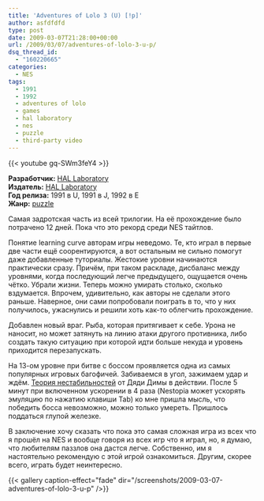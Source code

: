 ```yaml
---
title: 'Adventures of Lolo 3 (U) [!p]'
author: asfdfdfd
type: post
date: 2009-03-07T21:28:00+00:00
url: /2009/03/07/adventures-of-lolo-3-u-p/
dsq_thread_id:
  - "160220665"
categories:
  - NES
tags:
  - 1991
  - 1992
  - adventures of lolo
  - games
  - hal laboratory
  - nes
  - puzzle
  - third-party video
---
```

{{< youtube gq-SWm3feY4 >}}

**Разработчик:** [HAL Laboratory][1]  
**Издатель:** [HAL Laboratory][1]  
**Год релиза:** 1991 в U, 1991 в J, 1992 в E  
**Жанр:** [puzzle][2]

Самая задротская часть из всей трилогии. На её прохождение было потрачено 12 дней. Пока что это рекорд среди NES тайтлов.

Понятие learning curve авторам игры неведомо. Те, кто играл в первые две части ещё соорентируются, а вот остальным не сильно помогут даже добавленные туториалы. Жестокие уровни начинаются практически сразу. Причём, при таком раскладе, дисбаланс между уровнями, когда последующий легче предыдущего, ощущается очень чётко. Убрали жизни. Теперь можно умирать столько, сколько вздумается. Впрочем, удивительно, как авторы не сделали этого раньше. Наверное, они сами попробовали поиграть в то, что у них получилось, ужаснулись и решили хоть как-то облегчить прохождение.

<!--more-->

Добавлен новый враг. Рыба, которая притягивает к себе. Урона не наносит, но может затянуть на линию атаки другого противника, либо создать такую ситуацию при которой идти больше некуда и уровень приходится перезапускать.

На 13-ом уровне при битве с боссом проявляется одна из самых популярных игровых багофичей. Забиваемся в угол, зажимаем удар и ждём. [Теория нестабильностей](http://ddima.livejournal.com/44530.html) от Дяди Димы в действии. После 5 минут при включенном ускорении в 4 раза (Nestopia может ускорять эмуляцию по нажатию клавиши Tab) ко мне пришла мысль, что победить босса невозможно, можно только умереть. Пришлось поддаться глупой железке.

В заключение хочу сказать что пока это самая сложная игра из всех что я прошёл на NES и вообще говоря из всех игр что я играл, но, я думаю, что любителям паззлов она дастся легче. Собственно, им я настоятельно рекомендую с этой игрой ознакомиться. Другим, скорее всего, играть будет неинтересно.

{{< gallery caption-effect="fade" dir="/screenshots/2009-03-07-adventures-of-lolo-3-u-p" />}}

 [1]: http://en.wikipedia.org/wiki/HAL_Laboratory
 [2]: http://en.wikipedia.org/wiki/Computer_puzzle_game